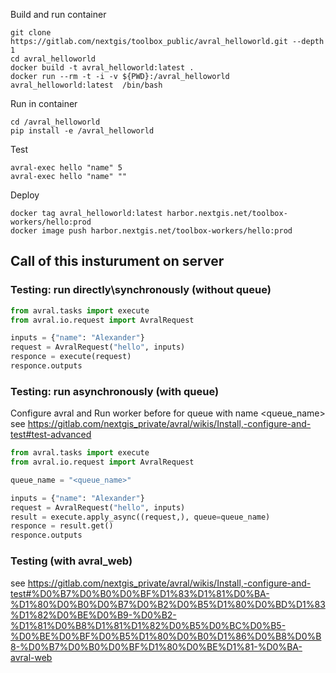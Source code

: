 Build and run container

```
git clone https://gitlab.com/nextgis/toolbox_public/avral_helloworld.git --depth 1
cd avral_helloworld
docker build -t avral_helloworld:latest .
docker run --rm -t -i -v ${PWD}:/avral_helloworld avral_helloworld:latest  /bin/bash
```

Run in container

```
cd /avral_helloworld
pip install -e /avral_helloworld
```

Test

```
avral-exec hello "name" 5
avral-exec hello "name" ""
```

Deploy

```
docker tag avral_helloworld:latest harbor.nextgis.net/toolbox-workers/hello:prod
docker image push harbor.nextgis.net/toolbox-workers/hello:prod
```

## Call of this insturument on server ##

### Testing: run directly\synchronously (without queue)
```python
from avral.tasks import execute
from avral.io.request import AvralRequest

inputs = {"name": "Alexander"}
request = AvralRequest("hello", inputs)
responce = execute(request)
responce.outputs
```

### Testing: run asynchronously (with queue)
Configure avral and Run worker before for queue with name <queue_name> 
see https://gitlab.com/nextgis_private/avral/wikis/Install,-configure-and-test#test-advanced
```python
from avral.tasks import execute
from avral.io.request import AvralRequest

queue_name = "<queue_name>"

inputs = {"name": "Alexander"}
request = AvralRequest("hello", inputs)
result = execute.apply_async((request,), queue=queue_name)
responce = result.get()
responce.outputs
```

### Testing (with avral_web)
see https://gitlab.com/nextgis_private/avral/wikis/Install,-configure-and-test#%D0%B7%D0%B0%D0%BF%D1%83%D1%81%D0%BA-%D1%80%D0%B0%D0%B7%D0%B2%D0%B5%D1%80%D0%BD%D1%83%D1%82%D0%BE%D0%B9-%D0%B2-%D1%81%D0%B8%D1%81%D1%82%D0%B5%D0%BC%D0%B5-%D0%BE%D0%BF%D0%B5%D1%80%D0%B0%D1%86%D0%B8%D0%B8-%D0%B7%D0%B0%D0%BF%D1%80%D0%BE%D1%81-%D0%BA-avral-web
